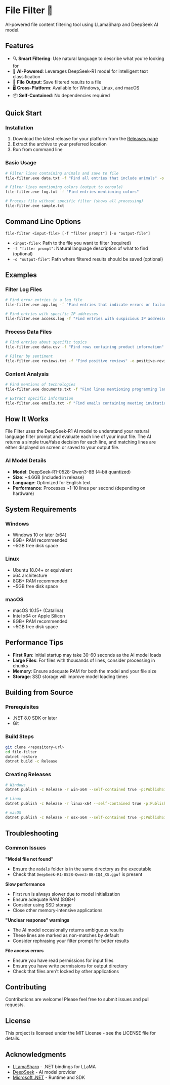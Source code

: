 # File Filter 🤖

AI-powered file content filtering tool using LLamaSharp and DeepSeek AI model.

## Features

- 🔍 **Smart Filtering**: Use natural language to describe what you're looking for
- 🤖 **AI-Powered**: Leverages DeepSeek-R1 model for intelligent text classification
- 📁 **File Output**: Save filtered results to a file
- 🖥️ **Cross-Platform**: Available for Windows, Linux, and macOS
- 📦 **Self-Contained**: No dependencies required

## Quick Start

### Installation

1. Download the latest release for your platform from the [Releases page](../../releases)
2. Extract the archive to your preferred location
3. Run from command line

### Basic Usage

```bash
# Filter lines containing animals and save to file
file-filter.exe data.txt -f "Find all entries that include animals" -o animals.txt

# Filter lines mentioning colors (output to console)
file-filter.exe log.txt -f "Find entries mentioning colors"

# Process file without specific filter (shows all processing)
file-filter.exe sample.txt
```

## Command Line Options

```
file-filter <input-file> [-f "filter prompt"] [-o "output-file"]
```

- `<input-file>`: Path to the file you want to filter (required)
- `-f "filter prompt"`: Natural language description of what to find (optional)
- `-o "output-file"`: Path where filtered results should be saved (optional)

## Examples

### Filter Log Files
```bash
# Find error entries in a log file
file-filter.exe app.log -f "Find entries that indicate errors or failures" -o errors.txt

# Find entries with specific IP addresses
file-filter.exe access.log -f "Find entries with suspicious IP addresses"
```

### Process Data Files
```bash
# Find entries about specific topics
file-filter.exe data.csv -f "Find rows containing product information" -o products.csv

# Filter by sentiment
file-filter.exe reviews.txt -f "Find positive reviews" -o positive-reviews.txt
```

### Content Analysis
```bash
# Find mentions of technologies
file-filter.exe documents.txt -f "Find lines mentioning programming languages or frameworks"

# Extract specific information
file-filter.exe emails.txt -f "Find emails containing meeting invitations" -o meetings.txt
```

## How It Works

File Filter uses the DeepSeek-R1 AI model to understand your natural language filter prompt and evaluate each line of your input file. The AI returns a simple true/false decision for each line, and matching lines are either displayed on screen or saved to your output file.

### AI Model Details

- **Model**: DeepSeek-R1-0528-Qwen3-8B (4-bit quantized)
- **Size**: ~4.6GB (included in release)
- **Language**: Optimized for English text
- **Performance**: Processes ~1-10 lines per second (depending on hardware)

## System Requirements

### Windows
- Windows 10 or later (x64)
- 8GB+ RAM recommended
- ~5GB free disk space

### Linux
- Ubuntu 18.04+ or equivalent
- x64 architecture
- 8GB+ RAM recommended
- ~5GB free disk space

### macOS
- macOS 10.15+ (Catalina)
- Intel x64 or Apple Silicon
- 8GB+ RAM recommended
- ~5GB free disk space

## Performance Tips

- **First Run**: Initial startup may take 30-60 seconds as the AI model loads
- **Large Files**: For files with thousands of lines, consider processing in chunks
- **Memory**: Ensure adequate RAM for both the model and your file size
- **Storage**: SSD storage will improve model loading times

## Building from Source

### Prerequisites
- .NET 8.0 SDK or later
- Git

### Build Steps
```bash
git clone <repository-url>
cd file-filter
dotnet restore
dotnet build -c Release
```

### Creating Releases
```bash
# Windows
dotnet publish -c Release -r win-x64 --self-contained true -p:PublishSingleFile=true

# Linux
dotnet publish -c Release -r linux-x64 --self-contained true -p:PublishSingleFile=true

# macOS
dotnet publish -c Release -r osx-x64 --self-contained true -p:PublishSingleFile=true
```

## Troubleshooting

### Common Issues

**"Model file not found"**
- Ensure the `models` folder is in the same directory as the executable
- Check that `DeepSeek-R1-0528-Qwen3-8B-IQ4_XS.gguf` is present

**Slow performance**
- First run is always slower due to model initialization
- Ensure adequate RAM (8GB+)
- Consider using SSD storage
- Close other memory-intensive applications

**"Unclear response" warnings**
- The AI model occasionally returns ambiguous results
- These lines are marked as non-matches by default
- Consider rephrasing your filter prompt for better results

**File access errors**
- Ensure you have read permissions for input files
- Ensure you have write permissions for output directory
- Check that files aren't locked by other applications

## Contributing

Contributions are welcome! Please feel free to submit issues and pull requests.

## License

This project is licensed under the MIT License - see the LICENSE file for details.

## Acknowledgments

- [LLamaSharp](https://github.com/SciSharp/LLamaSharp) - .NET bindings for LLaMA
- [DeepSeek](https://www.deepseek.com/) - AI model provider
- [Microsoft .NET](https://dotnet.microsoft.com/) - Runtime and SDK
